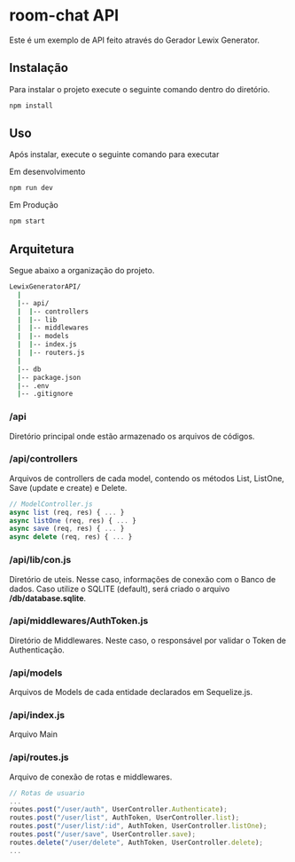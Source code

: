 # room-chat API
Este é um exemplo de API feito através do Gerador Lewix Generator.

## Instalação
Para instalar o projeto execute o seguinte comando dentro do diretório.

```bash
npm install
```
## Uso
Após instalar, execute o seguinte comando para executar

Em desenvolvimento
```bash
npm run dev
```
Em Produção 
```bash
npm start
```
## Arquitetura
Segue abaixo a organização do projeto.
```bash
LewixGeneratorAPI/
  |
  |-- api/
  |  |-- controllers
  |  |-- lib
  |  |-- middlewares
  |  |-- models
  |  |-- index.js
  |  |-- routers.js
  |
  |-- db
  |-- package.json
  |-- .env
  |-- .gitignore
```
### /api
Diretório principal onde estão armazenado os arquivos de códigos.

### /api/controllers
Arquivos de controllers de cada model, contendo os métodos List, ListOne, Save (update e create) e Delete.
```javascript
// ModelController.js
async list (req, res) { ... }
async listOne (req, res) { ... }
async save (req, res) { ... }
async delete (req, res) { ... }

```
### /api/lib/con.js
Diretório de uteis. Nesse caso, informações de conexão com o Banco de dados. Caso utilize o SQLITE (default), será criado o arquivo **/db/database.sqlite**.

### /api/middlewares/AuthToken.js
Diretório de Middlewares. Neste caso, o responsável por validar o Token de Authenticação.

### /api/models
Arquivos de Models de cada entidade declarados em Sequelize.js. 

### /api/index.js
Arquivo Main

### /api/routes.js
Arquivo de conexão de rotas e middlewares. 
```javascript
// Rotas de usuario
...
routes.post("/user/auth", UserController.Authenticate);
routes.post("/user/list", AuthToken, UserController.list);
routes.post("/user/list/:id", AuthToken, UserController.listOne);
routes.post("/user/save", UserController.save);
routes.delete("/user/delete", AuthToken, UserController.delete);
...

```